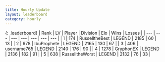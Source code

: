 ```yaml
---
title: Hourly Update
layout: leaderboard
category: hourly
---
```


{: .leaderboard}
| Rank | LV | Player | Division | Elo | Wins | Losses |
| --- | --- | --- | --- | --- | --- | --- |
| <span data-change="0">1</span> | 174 | <span title="ID: 547266">RusselltheBest</span> | LEGEND | <span data-change="0">2185</span> | <span data-change="0">60</span> | <span data-change="0">13</span> |
| <span data-change="0">2</span> | 678 | <span title="ID: 362352">IbuProphete</span> | LEGEND | <span data-change="0">2165</span> | <span data-change="0">130</span> | <span data-change="0">67</span> |
| <span data-change="0">3</span> | 406 | <span title="ID: 188640">username765</span> | LEGEND | <span data-change="0">2140</span> | <span data-change="0">176</span> | <span data-change="0">90</span> |
| <span data-change="0">4</span> | 1278 | <span title="ID: 315148">GryphonEX</span> | LEGEND | <span data-change="0">2136</span> | <span data-change="0">182</span> | <span data-change="0">91</span> |
| <span data-change="0">5</span> | 638 | <span title="ID: 388751">RusselltheWorst</span> | LEGEND | <span data-change="0">2132</span> | <span data-change="0">76</span> | <span data-change="0">33</span> |